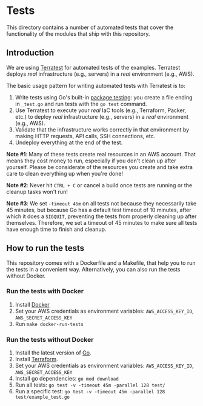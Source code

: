 # Tests

This directory contains a number of automated tests that cover the functionality of the modules that ship with this
repository.

## Introduction

We are using [Terratest](https://github.com/gruntwork-io/terratest) for automated tests of the examples.
Terratest deploys _real_ infrastructure (e.g., servers) in a *real* environment (e.g., AWS).

The basic usage pattern for writing automated tests with Terratest is to:

1. Write tests using Go's built-in [package testing](https://golang.org/pkg/testing/): you create a file ending in
    `_test.go` and run tests with the `go test` command.
1. Use Terratest to execute your _real_ IaC tools (e.g., Terraform, Packer, etc.) to deploy _real_ infrastructure
    (e.g., servers) in a _real_ environment (e.g., AWS).
1. Validate that the infrastructure works correctly in that environment by making HTTP requests, API calls, SSH
    connections, etc.
1. Undeploy everything at the end of the test.

**Note #1**: Many of these tests create real resources in an AWS account. That means they cost money to run, especially
if you don't clean up after yourself. Please be considerate of the resources you create and take extra care to clean
everything up when you're done!

**Note #2**: Never hit `CTRL + C` or cancel a build once tests are running or the cleanup tasks won't run!

**Note #3**: We set `-timeout 45m` on all tests not because they necessarily take 45 minutes, but because Go has a
default test timeout of 10 minutes, after which it does a `SIGQUIT`, preventing the tests from properly cleaning up
after themselves. Therefore, we set a timeout of 45 minutes to make sure all tests have enough time to finish and
cleanup.

## How to run the tests

This repository comes with a Dockerfile and a Makefile, that help you to run the tests in a convenient way.
Alternatively, you can also run the tests without Docker.

### Run the tests with Docker

1. Install [Docker](https://docs.docker.com/get-started/)
1. Set your AWS credentials as environment variables: `AWS_ACCESS_KEY_ID`, `AWS_SECRET_ACCESS_KEY`
1. Run `make docker-run-tests`

### Run the tests without Docker

1. Install the latest version of [Go](https://golang.org/).
1. Install [Terraform](https://www.terraform.io/downloads.html).
1. Set your AWS credentials as environment variables: `AWS_ACCESS_KEY_ID`, `AWS_SECRET_ACCESS_KEY`
1. Install go dependencies: `go mod download`
1. Run all tests: `go test -v -timeout 45m -parallel 128 test/`
1. Run a specific test: `go test -v -timeout 45m -parallel 128 test/example_test.go`
